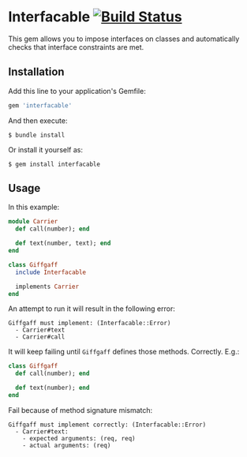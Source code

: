 # Interfacable [![Build Status](https://travis-ci.org/artemave/interfacable.svg?branch=master)](https://travis-ci.org/artemave/interfacable)

This gem allows you to impose interfaces on classes and automatically checks that interface constraints are met.

## Installation

Add this line to your application's Gemfile:

```ruby
gem 'interfacable'
```

And then execute:

    $ bundle install

Or install it yourself as:

    $ gem install interfacable

## Usage

In this example:

```ruby
module Carrier
  def call(number); end

  def text(number, text); end
end

class Giffgaff
  include Interfacable

  implements Carrier
end
```

An attempt to run it will result in the following error:

    Giffgaff must implement: (Interfacable::Error)
      - Carrier#text
      - Carrier#call

It will keep failing until `Giffgaff` defines those methods. Correctly. E.g.:

```ruby
class Giffgaff
  def call(number); end

  def text(number); end
end
```

Fail because of method signature mismatch:

    Giffgaff must implement correctly: (Interfacable::Error)
      - Carrier#text:
        - expected arguments: (req, req)
        - actual arguments: (req)
